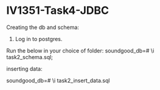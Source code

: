 # IV1351-Task4-JDBC

Creating the db and schema:

1. Log in to postgres.

Run the below in your choice of folder:
soundgood_db=# \i task2_schema.sql;

inserting data:

soundgood_db=# \i task2_insert_data.sql
